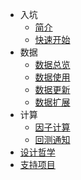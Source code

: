 - 入坑
  - [简介](intro.md "zvt intro")
  - [快速开始](quick-start.md "zvt quick start")
- 数据
  - [数据总览](data_overview.md "zvt data overview")
  - [数据使用](data_usage.md "zvt data usage")
  - [数据更新](data_recorder.md "zvt data recorder")
  - [数据扩展](data_extending.md "zvt data extending")
- 计算
  - [因子计算](factor.md "zvt factor")
  - [回测通知](trader.md "zvt trader")
- [设计哲学](design-philosophy.md "zvt design philosophy")
- [支持项目](donate.md "donate for zvt")
